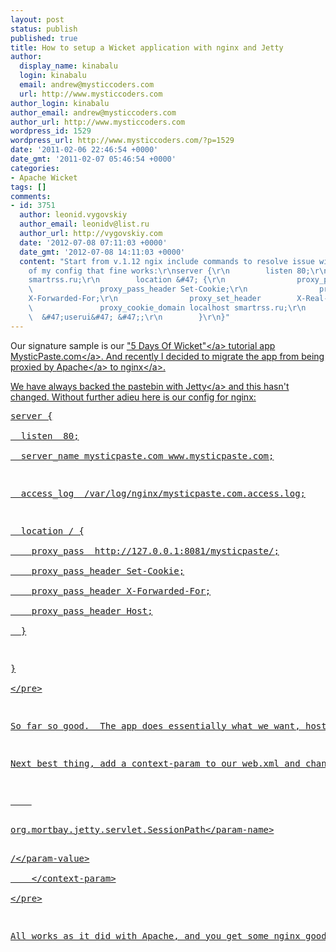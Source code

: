 ```yaml
---
layout: post
status: publish
published: true
title: How to setup a Wicket application with nginx and Jetty
author:
  display_name: kinabalu
  login: kinabalu
  email: andrew@mysticcoders.com
  url: http://www.mysticcoders.com
author_login: kinabalu
author_email: andrew@mysticcoders.com
author_url: http://www.mysticcoders.com
wordpress_id: 1529
wordpress_url: http://www.mysticcoders.com/?p=1529
date: '2011-02-06 22:46:54 +0000'
date_gmt: '2011-02-07 05:46:54 +0000'
categories:
- Apache Wicket
tags: []
comments:
- id: 3751
  author: leonid.vygovskiy
  author_email: leonidv@list.ru
  author_url: http://vygovskiy.com
  date: '2012-07-08 07:11:03 +0000'
  date_gmt: '2012-07-08 14:11:03 +0000'
  content: "Start from v.1.12 ngix include commands to resolve issue with cookies:\r\nproxy_cookie_domain\r\nproxy_cookie_path\r\nhttp:&#47;&#47;nginx.org&#47;en&#47;docs&#47;http&#47;ngx_http_proxy_module.html#proxy_cookie_domain\r\nhttp:&#47;&#47;nginx.org&#47;en&#47;docs&#47;http&#47;ngx_http_proxy_module.html#proxy_cookie_path\r\n\r\nExample
    of my config that fine works:\r\nserver {\r\n        listen 80;\r\n        server_name
    smartrss.ru;\r\n        location &#47; {\r\n                proxy_pass              http:&#47;&#47;localhost:8080&#47;userui&#47;;\r\n
    \               proxy_pass_header Set-Cookie;\r\n                proxy_pass_header
    X-Forwarded-For;\r\n                proxy_set_header        X-Real-IP $remote_addr;\r\n
    \               proxy_cookie_domain localhost smartrss.ru;\r\n                proxy_cookie_path
    \  &#47;userui&#47; &#47;;\r\n        }\r\n}"
---
```

<p>Our signature sample is our <a href="http:&#47;&#47;www.mysticcoders.com&#47;blog&#47;2009&#47;03&#47;09&#47;5-days-of-wicket&#47;">"5 Days Of Wicket"<&#47;a> tutorial app <a href="http:&#47;&#47;mysticpaste.com">MysticPaste.com<&#47;a>.  And recently I decided to migrate the app from being proxied by <a href="http:&#47;&#47;httpd.apache.org&#47;" target="_blank">Apache<&#47;a> to <a href="http:&#47;&#47;nginx.org">nginx<&#47;a>. </p>
<p>We have always backed the pastebin with <a href="http:&#47;&#47;jetty.codehaus.org" target="_blank">Jetty<&#47;a> and this hasn't changed.  Without further adieu here is our config for nginx:</p>
<pre lang="xml" colla="+">
server {<br />
  listen  80;<br />
  server_name mysticpaste.com www.mysticpaste.com;</p>
<p>  access_log  &#47;var&#47;log&#47;nginx&#47;mysticpaste.com.access.log;</p>
<p>  location &#47; {<br />
    proxy_pass  http:&#47;&#47;127.0.0.1:8081&#47;mysticpaste&#47;;<br />
    proxy_pass_header Set-Cookie;<br />
    proxy_pass_header X-Forwarded-For;<br />
    proxy_pass_header Host;<br />
  }</p>
<p>}<br />
<&#47;pre></p>
<p>So far so good.  The app does essentially what we want, hosts in Jetty under the context path &#47;mysticpaste while offering it up on the root path via nginx and our users.  Under this configuration you'll see a slight problem however, in that the cookie path isn't being properly set due to the proxy.  In Apache we would just use <a href="http:&#47;&#47;httpd.apache.org&#47;docs&#47;current&#47;mod&#47;mod_proxy.html#proxypassreversecookiepath" target="_blank">ProxyPassReverseCookiePath<&#47;a>, but this doesn't appear to be an option in nginx anywhere I could find.</p>
<p>Next best thing, add a context-param to our web.xml and change the SessionPath that Jetty uses to be root instead of &#47;mysticpaste.</p>
<pre lang="xml" colla="+">
    <context-param></p>
<param-name>org.mortbay.jetty.servlet.SessionPath<&#47;param-name></p>
<param-value>&#47;<&#47;param-value><br />
    <&#47;context-param><br />
<&#47;pre></p>
<p>All works as it did with Apache, and you get some nginx goodness mixed in.</p>
